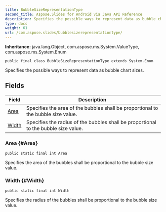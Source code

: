 ```yaml
---
title: BubbleSizeRepresentationType
second_title: Aspose.Slides for Android via Java API Reference
description: Specifies the possible ways to represent data as bubble chart sizes.
type: docs
weight: 61
url: /com.aspose.slides/bubblesizerepresentationtype/
---
```

**Inheritance:**
java.lang.Object, com.aspose.ms.System.ValueType, com.aspose.ms.System.Enum
```
public final class BubbleSizeRepresentationType extends System.Enum
```

Specifies the possible ways to represent data as bubble chart sizes.
## Fields

| Field | Description |
| --- | --- |
| [Area](#Area) | Specifies the area of the bubbles shall be proportional to the bubble size value. |
| [Width](#Width) | Specifies the radius of the bubbles shall be proportional to the bubble size value. |
### Area {#Area}
```
public static final int Area
```


Specifies the area of the bubbles shall be proportional to the bubble size value.

### Width {#Width}
```
public static final int Width
```


Specifies the radius of the bubbles shall be proportional to the bubble size value.

